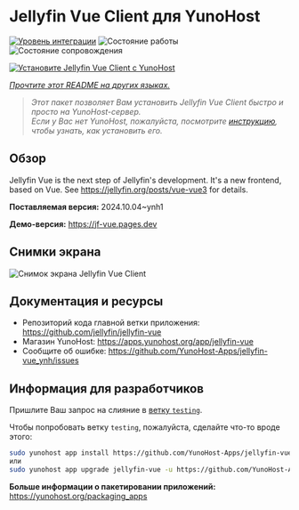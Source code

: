 <!--
Важно: этот README был автоматически сгенерирован <https://github.com/YunoHost/apps/tree/master/tools/readme_generator>
Он НЕ ДОЛЖЕН редактироваться вручную.
-->

# Jellyfin Vue Client для YunoHost

[![Уровень интеграции](https://dash.yunohost.org/integration/jellyfin-vue.svg)](https://ci-apps.yunohost.org/ci/apps/jellyfin-vue/) ![Состояние работы](https://ci-apps.yunohost.org/ci/badges/jellyfin-vue.status.svg) ![Состояние сопровождения](https://ci-apps.yunohost.org/ci/badges/jellyfin-vue.maintain.svg)

[![Установите Jellyfin Vue Client с YunoHost](https://install-app.yunohost.org/install-with-yunohost.svg)](https://install-app.yunohost.org/?app=jellyfin-vue)

*[Прочтите этот README на других языках.](./ALL_README.md)*

> *Этот пакет позволяет Вам установить Jellyfin Vue Client быстро и просто на YunoHost-сервер.*  
> *Если у Вас нет YunoHost, пожалуйста, посмотрите [инструкцию](https://yunohost.org/install), чтобы узнать, как установить его.*

## Обзор

Jellyfin Vue is the next step of Jellyfin's development. It's a new frontend, based on Vue. See https://jellyfin.org/posts/vue-vue3 for details.


**Поставляемая версия:** 2024.10.04~ynh1

**Демо-версия:** <https://jf-vue.pages.dev>

## Снимки экрана

![Снимок экрана Jellyfin Vue Client](./doc/screenshots/jellyfin-vue-homepage-2023-04.jpg)

## Документация и ресурсы

- Репозиторий кода главной ветки приложения: <https://github.com/jellyfin/jellyfin-vue>
- Магазин YunoHost: <https://apps.yunohost.org/app/jellyfin-vue>
- Сообщите об ошибке: <https://github.com/YunoHost-Apps/jellyfin-vue_ynh/issues>

## Информация для разработчиков

Пришлите Ваш запрос на слияние в [ветку `testing`](https://github.com/YunoHost-Apps/jellyfin-vue_ynh/tree/testing).

Чтобы попробовать ветку `testing`, пожалуйста, сделайте что-то вроде этого:

```bash
sudo yunohost app install https://github.com/YunoHost-Apps/jellyfin-vue_ynh/tree/testing --debug
или
sudo yunohost app upgrade jellyfin-vue -u https://github.com/YunoHost-Apps/jellyfin-vue_ynh/tree/testing --debug
```

**Больше информации о пакетировании приложений:** <https://yunohost.org/packaging_apps>
